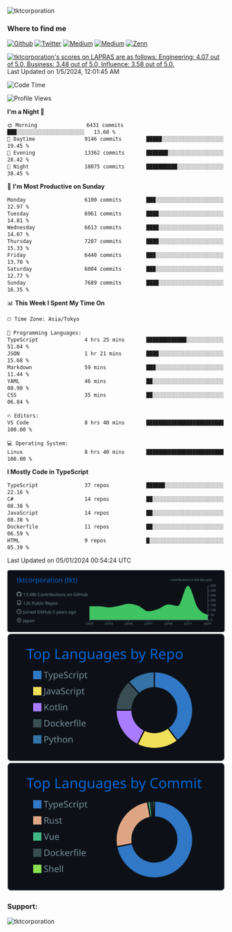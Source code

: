 <p align="left"> <img src="https://komarev.com/ghpvc/?username=tktcorporation&label=Profile%20views&color=0e75b6&style=flat" alt="tktcorporation" /> </p>

<h3>Where to find me</h3>
<p>
<a href="https://github.com/tktcorporation" target="_blank"><img alt="Github" src="https://img.shields.io/badge/GitHub-%2312100E.svg?&style=for-the-badge&logo=Github&logoColor=white" /></a>
<a href="https://twitter.com/tktcorporation" target="_blank"><img alt="Twitter" src="https://img.shields.io/badge/twitter-%231DA1F2.svg?&style=for-the-badge&logo=twitter&logoColor=white" /></a>
<a href="https://www.linkedin.com/in/tktcorporation" target="_blank"><img alt="Medium" src="https://img.shields.io/badge/linkdin-0a66c2.svg?&style=for-the-badge&logo=linkedin&logoColor=white" /></a>
<a href="https://qiita.com/tktcorporation" target="_blank"><img alt="Medium" src="https://img.shields.io/badge/qiita-55C500.svg?&style=for-the-badge&logo=qiita&logoColor=white" /></a>
<a href="https://zenn.dev/tktcorporation" target="_blank"><img alt="Zenn" src="https://img.shields.io/badge/Zenn-3EA8FF.svg?&style=for-the-badge&logo=Zenn&logoColor=white" /></a>
</p>

<!--START_SECTION:lapras-card-->
<p ><a href="https://lapras.com/public/tktcorporation" target="_blank" rel="noopener noreferrer"><img alt="tktcorporation's scores on LAPRAS are as follows: Engineering: 4.07 out of 5.0, Business: 3.48 out of 5.0, Influence: 3.58 out of 5.0." src="https://lapras-card-generator.vercel.app/api/svg?e=4.07&b=3.48&i=3.58&b1=%23232323&b2=%236d6d6d&i1=%23212121&i2=%23818181&l=en" width="300" ></a>  
Last Updated on 1/5/2024, 12:01:45 AM</p>
<!--END_SECTION:lapras-card-->
  
<!--START_SECTION:waka-->
![Code Time](http://img.shields.io/badge/Code%20Time-1%2C341%20hrs-blue)

![Profile Views](http://img.shields.io/badge/Profile%20Views-0-blue)

**I'm a Night 🦉** 

```text
🌞 Morning                6431 commits        ███░░░░░░░░░░░░░░░░░░░░░░   13.68 % 
🌆 Daytime                9146 commits        █████░░░░░░░░░░░░░░░░░░░░   19.45 % 
🌃 Evening                13362 commits       ███████░░░░░░░░░░░░░░░░░░   28.42 % 
🌙 Night                  18075 commits       ██████████░░░░░░░░░░░░░░░   38.45 % 
```
📅 **I'm Most Productive on Sunday** 

```text
Monday                   6100 commits        ███░░░░░░░░░░░░░░░░░░░░░░   12.97 % 
Tuesday                  6961 commits        ████░░░░░░░░░░░░░░░░░░░░░   14.81 % 
Wednesday                6613 commits        ████░░░░░░░░░░░░░░░░░░░░░   14.07 % 
Thursday                 7207 commits        ████░░░░░░░░░░░░░░░░░░░░░   15.33 % 
Friday                   6440 commits        ███░░░░░░░░░░░░░░░░░░░░░░   13.70 % 
Saturday                 6004 commits        ███░░░░░░░░░░░░░░░░░░░░░░   12.77 % 
Sunday                   7689 commits        ████░░░░░░░░░░░░░░░░░░░░░   16.35 % 
```


📊 **This Week I Spent My Time On** 

```text
🕑︎ Time Zone: Asia/Tokyo

💬 Programming Languages: 
TypeScript               4 hrs 25 mins       █████████████░░░░░░░░░░░░   51.04 % 
JSON                     1 hr 21 mins        ████░░░░░░░░░░░░░░░░░░░░░   15.68 % 
Markdown                 59 mins             ███░░░░░░░░░░░░░░░░░░░░░░   11.44 % 
YAML                     46 mins             ██░░░░░░░░░░░░░░░░░░░░░░░   08.90 % 
CSS                      35 mins             ██░░░░░░░░░░░░░░░░░░░░░░░   06.84 % 

🔥 Editors: 
VS Code                  8 hrs 40 mins       █████████████████████████   100.00 % 

💻 Operating System: 
Linux                    8 hrs 40 mins       █████████████████████████   100.00 % 
```

**I Mostly Code in TypeScript** 

```text
TypeScript               37 repos            ██████░░░░░░░░░░░░░░░░░░░   22.16 % 
C#                       14 repos            ██░░░░░░░░░░░░░░░░░░░░░░░   08.38 % 
JavaScript               14 repos            ██░░░░░░░░░░░░░░░░░░░░░░░   08.38 % 
Dockerfile               11 repos            ██░░░░░░░░░░░░░░░░░░░░░░░   06.59 % 
HTML                     9 repos             █░░░░░░░░░░░░░░░░░░░░░░░░   05.39 % 
```




 Last Updated on 05/01/2024 00:54:24 UTC
<!--END_SECTION:waka-->

[![](https://raw.githubusercontent.com/tktcorporation/tktcorporation/master/profile-summary-card-output/github_dark/0-profile-details.svg)](https://github.com/vn7n24fzkq/github-profile-summary-cards)
[![](https://raw.githubusercontent.com/tktcorporation/tktcorporation/master/profile-summary-card-output/github_dark/1-repos-per-language.svg)](https://github.com/vn7n24fzkq/github-profile-summary-cards) [![](https://raw.githubusercontent.com/tktcorporation/tktcorporation/master/profile-summary-card-output/github_dark/2-most-commit-language.svg)](https://github.com/vn7n24fzkq/github-profile-summary-cards)

<h3 align="left">Support:</h3>
<p><a href="https://www.buymeacoffee.com/tktcorporation"> <img align="left" src="https://cdn.buymeacoffee.com/buttons/v2/default-yellow.png" height="50" width="210" alt="tktcorporation" /></a></p><br><br>
